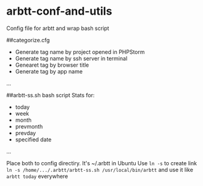 # arbtt-conf-and-utils
Config file for arbtt and wrap bash script 


##categorize.cfg
* Generate tag name by project opened in PHPStorm
* Generate tag name by ssh server in terminal
* Genearet tag by browser title
* Generate tag by app name

...

##arbtt-ss.sh bash script
 Stats for:
*	today 
*	week
*	month
* prevmonth
* prevday
* specified date

...


Place both to config directiry. It's ~/.arbtt in Ubuntu
Use `ln -s` to create link `ln -s /home/.../.arbtt/arbtt-ss.sh /usr/local/bin/arbtt` and use it like `arbtt today` everywhere

